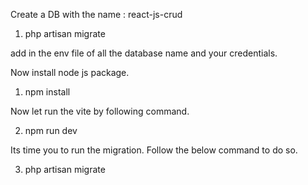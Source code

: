 Create a DB with the name : react-js-crud

1. php artisan migrate 

add in the env file of all the database name and your credentials. 





Now install node js package.

1. npm install

Now let run the vite by following command.

2. npm run dev

Its time you to run the migration. Follow the below command to do so.

3. php artisan migrate
